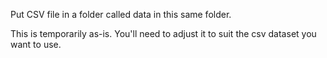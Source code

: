 Put CSV file in a folder called data in this same folder.

This is temporarily as-is. You'll need to adjust it to suit the csv dataset you want to use.